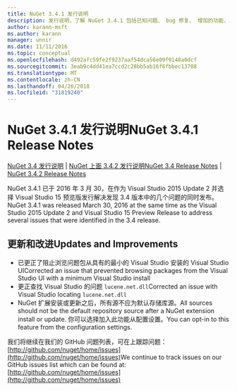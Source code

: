 ```yaml
---
title: NuGet 3.4.1 发行说明
description: 发行说明，了解 NuGet 3.4.1 包括已知问题、 bug 修复、 增加的功能，以及 DCRs。
author: karann-msft
ms.author: karann
manager: unnir
ms.date: 11/11/2016
ms.topic: conceptual
ms.openlocfilehash: d492afc59fe2f9237aaf54dca56e09f9148a0dcf
ms.sourcegitcommit: 3eab9c4dd41ea7ccd2c28bb5ab16f6fbbec13708
ms.translationtype: MT
ms.contentlocale: zh-CN
ms.lasthandoff: 04/26/2018
ms.locfileid: "31819240"
---
```

# <a name="nuget-341-release-notes"></a><span data-ttu-id="57e57-103">NuGet 3.4.1 发行说明</span><span class="sxs-lookup"><span data-stu-id="57e57-103">NuGet 3.4.1 Release Notes</span></span>

<span data-ttu-id="57e57-104">[NuGet 3.4 发行说明](../release-notes/nuget-3.4.md) | [NuGet 上面 3.4.2 发行说明](../release-notes/nuget-3.4.2.md)</span><span class="sxs-lookup"><span data-stu-id="57e57-104">[NuGet 3.4 Release Notes](../release-notes/nuget-3.4.md) | [NuGet 3.4.2 Release Notes](../release-notes/nuget-3.4.2.md)</span></span>

<span data-ttu-id="57e57-105">NuGet 3.4.1 已于 2016 年 3 月 30，在作为 Visual Studio 2015 Update 2 并选择 Visual Studio 15 预览版发行解决发现 3.4 版本中的几个问题的同时发布。</span><span class="sxs-lookup"><span data-stu-id="57e57-105">NuGet 3.4.1 was released March 30, 2016 at the same time as the Visual Studio 2015 Update 2 and Visual Studio 15 Preview Release to address several issues that were identified in the 3.4 release.</span></span>

## <a name="updates-and-improvements"></a><span data-ttu-id="57e57-106">更新和改进</span><span class="sxs-lookup"><span data-stu-id="57e57-106">Updates and Improvements</span></span>

* <span data-ttu-id="57e57-107">已更正了阻止浏览问题包从具有的最小的 Visual Studio 安装的 Visual Studio UI</span><span class="sxs-lookup"><span data-stu-id="57e57-107">Corrected an issue that prevented browsing packages from the Visual Studio UI with a minimum Visual Studio install</span></span>
* <span data-ttu-id="57e57-108">更正查找 Visual Studio 的问题 `lucene.net.dll`</span><span class="sxs-lookup"><span data-stu-id="57e57-108">Corrected an issue with Visual Studio locating `lucene.net.dll`</span></span>
* <span data-ttu-id="57e57-109">NuGet 扩展安装或更新之后，所有源不应为默认存储库源。</span><span class="sxs-lookup"><span data-stu-id="57e57-109">All sources should not be the default repository source after a NuGet extension install or update.</span></span>  <span data-ttu-id="57e57-110">你可以选择加入此功能从配置设置。</span><span class="sxs-lookup"><span data-stu-id="57e57-110">You can opt-in to this feature from the configuration settings.</span></span>

<span data-ttu-id="57e57-111">我们将继续在我们的 GitHub 问题列表，可在上跟踪问题： [http://github.com/nuget/home/issues](http://github.com/nuget/home/issues)</span><span class="sxs-lookup"><span data-stu-id="57e57-111">We continue to track issues on our GitHub issues list which can be found at: [http://github.com/nuget/home/issues](http://github.com/nuget/home/issues)</span></span>